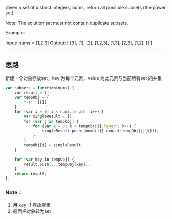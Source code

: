 Given a set of distinct integers, nums, return all possible subsets (the power set).

Note: The solution set must not contain duplicate subsets.

Example:

Input: nums = [1,2,3]
Output:
[
  [3],
  [1],
  [2],
  [1,2,3],
  [1,3],
  [2,3],
  [1,2],
  []
]

---
## 思路
新建一个对象存放set，key 为每个元素，value 为此元素与当前所有set 的并集

```javascript
var subsets = function(nums) {
    var result = [];
    var tempObj = {
        "-1": [[]]
    }
    for (var i = 0; i < nums.length; i++) {
        var singleResult = [];
        for (var j in tempObj) {
            for (var k = 0; k < tempObj[j].length; k++) {
                singleResult.push([nums[i]].concat(tempObj[j][k]));
            }
        }
        tempObj[i] = singleResult;
    }
  
    for (var key in tempObj) {
        result.push(...tempObj[key]);
    }
    return result;
};
```

### Note：
1. 用 key -1 存放空集
2. 最后把对象转为set
